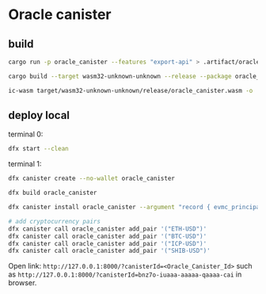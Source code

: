 # Oracle canister

## build
```sh
cargo run -p oracle_canister --features "export-api" > .artifact/oracle_canister.did

cargo build --target wasm32-unknown-unknown --release --package oracle_canister --features "export-api"

ic-wasm target/wasm32-unknown-unknown/release/oracle_canister.wasm -o .artifact/oracle_canister.wasm shrink
```

## deploy local
terminal 0:
```sh
dfx start --clean
```

terminal 1:
```sh
dfx canister create --no-wallet oracle_canister

dfx build oracle_canister

dfx canister install oracle_canister --argument "record { evmc_principal=principal \"aaaaa-aa\";owner=principal \"$(dfx identity get-principal)\"}"

# add cryptocurrency pairs
dfx canister call oracle_canister add_pair '("ETH-USD")'
dfx canister call oracle_canister add_pair '("BTC-USD")'
dfx canister call oracle_canister add_pair '("ICP-USD")'
dfx canister call oracle_canister add_pair '("SHIB-USD")'
```

Open link: `http://127.0.0.1:8000/?canisterId=<Oracle_Canister_Id>` such as `http://127.0.0.1:8000/?canisterId=bnz7o-iuaaa-aaaaa-qaaaa-cai` in browser. 
